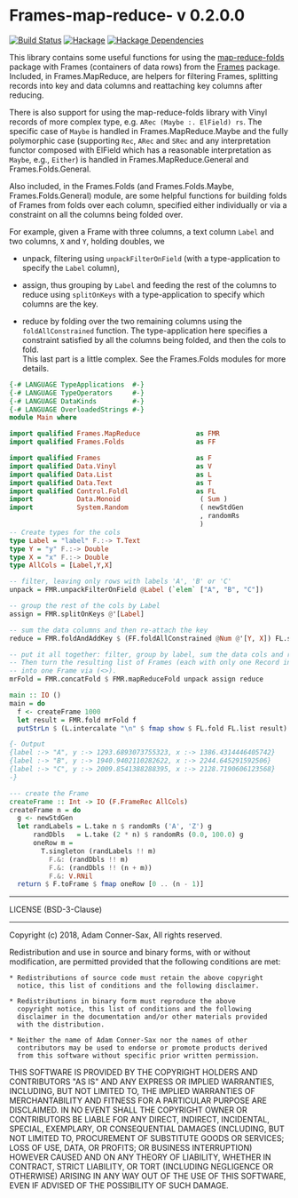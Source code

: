 # Frames-map-reduce- v 0.2.0.0

[![Build Status][travis-badge]][travis]
[![Hackage][hackage-badge]][hackage]
[![Hackage Dependencies][hackage-deps-badge]][hackage-deps]

This library contains some useful functions for using the 
[map-reduce-folds](https://hackage.haskell.org/package/map-reduce-folds-0.1.0.0) 
package with Frames (containers of data rows) from the 
[Frames](http://hackage.haskell.org/package/Frames) package.  
Included, in Frames.MapReduce, are helpers for filtering Frames,
splitting records into key and data columns and reattaching key columns after reducing.

There is also support for using the map-reduce-folds library with 
Vinyl records of more complex type, e.g. ```ARec (Maybe :. ElField) rs```.
The specific case of ```Maybe``` is handled in Frames.MapReduce.Maybe and 
the fully polymorphic case (supporting ```Rec```, ```ARec``` and ```SRec``` 
and any interpretation functor composed with ElField which has a reasonable 
interpretation as ```Maybe```, e.g., ```Either```) is handled in 
Frames.MapReduce.General and Frames.Folds.General.

Also included, in the Frames.Folds (and Frames.Folds.Maybe, Frames.Folds.General) module, 
are some helpful functions for building folds of Frames from folds over each column, 
specified either individually or via a constraint on all the columns being folded over.

For example, given a Frame with three columns, a text column ```Label``` and two columns, ```X``` and ```Y```, holding doubles, we

* unpack, filtering using ```unpackFilterOnField``` (with a type-application to specify the ```Label``` column), 
* assign, thus grouping by ```Label``` and feeding the rest of the columns to 
reduce using ```splitOnKeys``` with a type-application to specify which columns are the key.

* reduce by folding over the two remaining columns using the ```foldAllConstrained``` 
function. The type-application here specifies a constraint satisfied by all the columns 
being folded, and then the cols to fold.  
This last part is a little complex.  See the Frames.Folds modules for more details.

```haskell
{-# LANGUAGE TypeApplications  #-}
{-# LANGUAGE TypeOperators     #-}
{-# LANGUAGE DataKinds         #-}
{-# LANGUAGE OverloadedStrings #-}
module Main where

import qualified Frames.MapReduce              as FMR
import qualified Frames.Folds                  as FF

import qualified Frames                        as F
import qualified Data.Vinyl                    as V
import qualified Data.List                     as L
import qualified Data.Text                     as T
import qualified Control.Foldl                 as FL
import           Data.Monoid                    ( Sum )
import           System.Random                  ( newStdGen
                                                , randomRs
                                                )
-- Create types for the cols                                                
type Label = "label" F.:-> T.Text
type Y = "y" F.:-> Double
type X = "x" F.:-> Double
type AllCols = [Label,Y,X]

-- filter, leaving only rows with labels 'A', 'B' or 'C'
unpack = FMR.unpackFilterOnField @Label (`elem` ["A", "B", "C"])

-- group the rest of the cols by Label
assign = FMR.splitOnKeys @'[Label]

-- sum the data columns and then re-attach the key
reduce = FMR.foldAndAddKey $ (FF.foldAllConstrained @Num @'[Y, X]) FL.sum

-- put it all together: filter, group by label, sum the data cols and re-attach the key.
-- Then turn the resulting list of Frames (each with only one Record in this case) 
-- into one Frame via (<>).
mrFold = FMR.concatFold $ FMR.mapReduceFold unpack assign reduce

main :: IO ()
main = do
  f <- createFrame 1000
  let result = FMR.fold mrFold f
  putStrLn $ (L.intercalate "\n" $ fmap show $ FL.fold FL.list result)

{- Output
{label :-> "A", y :-> 1293.6893073755323, x :-> 1386.4314446405742}
{label :-> "B", y :-> 1940.9402110282622, x :-> 2244.645291592506}
{label :-> "C", y :-> 2009.8541388288395, x :-> 2128.7190606123568}
-}

--- create the Frame
createFrame :: Int -> IO (F.FrameRec AllCols)
createFrame n = do
  g <- newStdGen
  let randLabels = L.take n $ randomRs ('A', 'Z') g
      randDbls   = L.take (2 * n) $ randomRs (0.0, 100.0) g
      oneRow m =
        T.singleton (randLabels !! m)
          F.&: (randDbls !! m)
          F.&: (randDbls !! (n + m))
          F.&: V.RNil
  return $ F.toFrame $ fmap oneRow [0 .. (n - 1)]
```  


_______


LICENSE (BSD-3-Clause)
_______
Copyright (c) 2018, Adam Conner-Sax, All rights reserved.

Redistribution and use in source and binary forms, with or without
modification, are permitted provided that the following conditions are met:

    * Redistributions of source code must retain the above copyright
      notice, this list of conditions and the following disclaimer.

    * Redistributions in binary form must reproduce the above
      copyright notice, this list of conditions and the following
      disclaimer in the documentation and/or other materials provided
      with the distribution.

    * Neither the name of Adam Conner-Sax nor the names of other
      contributors may be used to endorse or promote products derived
      from this software without specific prior written permission.

THIS SOFTWARE IS PROVIDED BY THE COPYRIGHT HOLDERS AND CONTRIBUTORS
"AS IS" AND ANY EXPRESS OR IMPLIED WARRANTIES, INCLUDING, BUT NOT
LIMITED TO, THE IMPLIED WARRANTIES OF MERCHANTABILITY AND FITNESS FOR
A PARTICULAR PURPOSE ARE DISCLAIMED. IN NO EVENT SHALL THE COPYRIGHT
OWNER OR CONTRIBUTORS BE LIABLE FOR ANY DIRECT, INDIRECT, INCIDENTAL,
SPECIAL, EXEMPLARY, OR CONSEQUENTIAL DAMAGES (INCLUDING, BUT NOT
LIMITED TO, PROCUREMENT OF SUBSTITUTE GOODS OR SERVICES; LOSS OF USE,
DATA, OR PROFITS; OR BUSINESS INTERRUPTION) HOWEVER CAUSED AND ON ANY
THEORY OF LIABILITY, WHETHER IN CONTRACT, STRICT LIABILITY, OR TORT
(INCLUDING NEGLIGENCE OR OTHERWISE) ARISING IN ANY WAY OUT OF THE USE
OF THIS SOFTWARE, EVEN IF ADVISED OF THE POSSIBILITY OF SUCH DAMAGE.


[travis]:        <https://travis-ci.org/adamConnerSax/Frames-map-reduce>
[travis-badge]:  <https://travis-ci.org/adamConnerSax/Frames-map-reduce.svg?branch=master>
[hackage]:       <https://hackage.haskell.org/package/Frames-map-reduce>
[hackage-badge]: <https://img.shields.io/hackage/v/Frames-map-reduce.svg>
[hackage-deps-badge]: <https://img.shields.io/hackage-deps/v/Frames-map-reduce.svg>
[hackage-deps]: <http://packdeps.haskellers.com/feed?needle=Frames-map-reduce>
